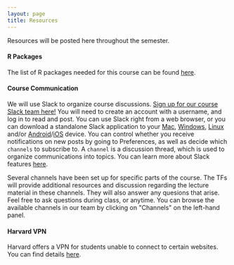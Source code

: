 ```yaml
---
layout: page
title: Resources 
---
```


Resources will be posted here throughout the semester. 

#### R Packages
The list of R packages needed for this course can be found [here](https://docs.google.com/document/d/16eOIVps4GwVjHJ6BeReN8ghSq30o2HpC/edit?usp=sharing&ouid=106994225020831515723&rtpof=true&sd=true). 

#### Course Communication

We will use Slack to organize course discussions. [Sign up for our course Slack team here!](https://join.slack.com/t/bst2192022/shared_invite/zt-1dyho6m46-s3TQ2RV5W8t_YZ0TDMGvvA) You will need to create an account with a username, and log in to read and post. You can use Slack right from a web browser, or you can download a standalone Slack application to your [Mac](https://slack.com/downloads/osx), [Windows](https://slack.com/downloads/windows), [Linux](https://slack.com/downloads/linux) and/or [Android](https://slack.com/downloads/android)/[iOS](https://slack.com/downloads/ios) device. You can control whether you receive notifications on new posts by going to Preferences, as well as decide which `channels` to subscribe to. A `channel` is a discussion thread, which is used to organize communications into topics. You can learn more about Slack features [here](https://get.slack.help/hc/en-us/articles/218080037-Getting-started-for-new-members).

Several channels have been set up for specific parts of the course. The TFs will provide additional resources and discussion regarding the lecture material in these channels. They will also answer any quesions that arise. Feel free to ask questions during class, or anytime. You can browse the available channels in our team by clicking on "Channels" on the left-hand panel.

#### Harvard VPN
Harvard offers a VPN for students unable to connect to certain websites. You can find details [here](https://huit.harvard.edu/vpn).

